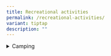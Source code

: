 ```yaml
---
title: Recreational activities
permalink: /recreational-activities/
variant: tiptap
description: ""
---
```

<p></p>
<div data-type="detailGroup" class="isomer-accordion-group isomer-accordion isomer-accordion-white">
<details class="isomer-details">
<summary>Camping</summary>
<div data-type="detailsContent" class="isomer-details-content">
<p></p>
<p>Gather your friends and families and spend a fun day or two at the island!
Get up close with nature and immerse yourself in the rustic atmosphere.&nbsp;</p>
<p>You can set up your tent at one of our campsites, namely Jelutong, Mamam
and Endut Senin Campsites. Camping permits are required. Please apply for
a permit at least 2 weeks before the camping date and comply with the terms
and conditions for camping, Find out more<strong>&nbsp;<a href="https://www.nparks.gov.sg/-/media/ubin/camping/pu---camping-permit-tc-(13jan2021).pdf" rel="noopener noreferrer nofollow" target="_blank">here</a>.</strong>
</p>
<p>For activities more than 40 pax, please refer to this section on <strong><a href="https://www.nparks.gov.sg/pulau-ubin/activities/group-activities" rel="noopener noreferrer nofollow" target="_blank">Group Activities</a></strong>.&nbsp;</p>
<p></p>
<p><strong>Application for camping permits can be made via the <a href="https://e-station.axs.com.sg/NParks_Camping/Internet/index.php" rel="noopener noreferrer" target="_blank">AXS system</a> (<a href="https://e-station.axs.com.sg/NParks_Camping/Internet/index.php" rel="noopener noreferrer nofollow" target="_blank">AXS.com.sg</a>) with effect from 15 March 2022, 10 am.&nbsp;Short-term visitors and tourists interested in camping on Pulau Ubin can apply via <a href="https://form.gov.sg/646c3f5412717f0012bff1fc" rel="noopener noreferrer nofollow" target="_blank">this form</a>.</strong>
</p>
<p></p>
<p><strong>Camping in Pulau Ubin: What to Look Out For</strong>
</p>
<div class="iframe-wrapper">
<iframe allowfullscreen="true" frameborder="0" src="https://www.youtube.com/embed/2AFUOmeFgZw?si=RU0n7Qgv9z4c-CWl"></iframe>
</div>
<p>
<br>
</p>
</div>
</details>
</div>
<p></p>